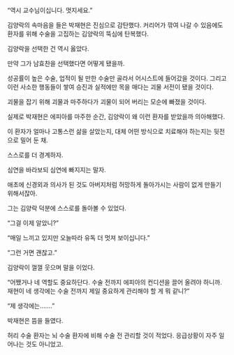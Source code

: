 “역시 교수님이십니다. 멋지세요.”

김양락의 속마음을 들은 박재현은 진심으로 감탄했다. 커리어가 깎여 나갈 수 있음에도 환자를 위해 수술을 고집하는 김양락의 뚝심에 탄복했다.

김양락을 선택한 건 역시 옳았다.

만약 그가 남효찬을 선택했다면 어떻게 됐을까.

성공률이 높은 수술, 업적이 될 만한 수술만 골라서 어시스트에 들어갔을 것이다. 그리고 이런 사소한 행동들이 쌓여 승진과 실적에만 목을 매다는 괴물 서전이 됐을 것이다.

괴물을 잡기 위해 괴물과 마주하다가 괴물이 되어 버리는 모순에 빠졌을 것이다.

실제로 박재현은 에피아를 마주한 순간, 김양락이 왜 이런 환자를 받았을까 의아해했다.

이 환자가 얼마나 고통스런 삶을 살았는지, 대체 어떤 방식으로 치료해야 하는지는 뒷전으로 밀어 둔 채.

스스로를 더 경계하자.

심연을 바라보되 심연에 빠지지는 말자.

애초에 신경외과 의사가 된 것도 아버지처럼 허망하게 돌아가시는 사람이 없게 만들기 위해서잖아.

그는 김양락 덕분에 스스로를 돌아볼 수 있었다.

“그걸 이제 알았니?”

“매일 느끼고 있지만 오늘따라 유독 더 멋져 보이십니다.”

“그런 거면 괜찮고.”

김양락이 껄껄 웃으며 말을 이었다.

“어쨌거나 네 역할도 중요하단다. 수술 전까지 에피아의 컨디션을 끌어 올려야 하니까. 재현이 네 생각에는 수술 전까지 제일 중요하게 관리해야 할 게 뭐 같니?”

“제 생각에는…….”

박재현은 뜸을 들였다.

허리 수술 환자는 뇌 수술 환자에 비해 수술 전 관리할 것이 적었다. 응급상황이 자주 일어나는 것도 아니었고.
